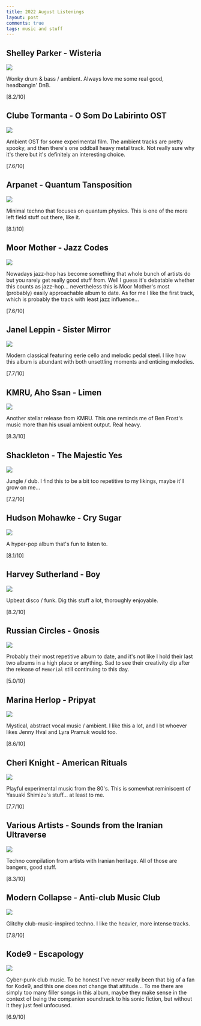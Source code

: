 ```yaml
---
title: 2022 August Listenings
layout: post
comments: true
tags: music and stuff
---
```


## Shelley Parker - Wisteria

  ![](https://f4.bcbits.com/img/a1562368539_16.jpg)

  Wonky drum & bass / ambient. Always love me some real good, headbangin' DnB.

  [8.2/10]

## Clube Tormanta - O Som Do Labirinto OST

  ![](https://f4.bcbits.com/img/a1607064804_16.jpg)

  Ambient OST for some experimental film. The ambient tracks are pretty spooky, and then there's one oddball heavy metal track. Not really sure why it's there but it's definitely an interesting choice.

  [7.6/10]

## Arpanet - Quantum Tansposition

  ![](https://f4.bcbits.com/img/a4228065150_10.jpg)

  Minimal techno that focuses on quantum physics. This is one of the more left field stuff out there, like it.

  [8.1/10]

## Moor Mother - Jazz Codes

  ![](https://f4.bcbits.com/img/a4226674197_16.jpg)

  Nowadays jazz-hop has become something that whole bunch of artists do but you rarely get really good stuff from. Well I guess it's debatable whether this counts as jazz-hop... nevertheless this is Moor Mother's most (probably) easily approachable album to date. As for me I like the first track, which is probably the track with least jazz influence...

  [7.6/10]

## Janel Leppin - Sister Mirror

  ![](https://f4.bcbits.com/img/a2994591663_16.jpg)

  Modern classical featuring eerie cello and melodic pedal steel. I like how this album is abundant with both unsettling moments and enticing melodies.

  [7.7/10]

## KMRU, Aho Ssan - Limen

  ![](https://f4.bcbits.com/img/a1982655657_16.jpg)

  Another stellar release from KMRU. This one reminds me of Ben Frost's music more than his usual ambient output. Real heavy.

  [8.3/10]

## Shackleton - The Majestic Yes

  ![](https://f4.bcbits.com/img/a1502113690_16.jpg)

  Jungle / dub. I find this to be a bit too repetitive to my likings, maybe it'll grow on me...

  [7.2/10]

## Hudson Mohawke - Cry Sugar

  ![](https://f4.bcbits.com/img/a3366499892_16.jpg)

  A hyper-pop album that's fun to listen to.

  [8.1/10]

## Harvey Sutherland - Boy

  ![](https://f4.bcbits.com/img/a3582800648_16.jpg)

  Upbeat disco / funk. Dig this stuff a lot, thoroughly enjoyable.

  [8.2/10]

## Russian Circles - Gnosis

  ![](https://f4.bcbits.com/img/a3950455291_16.jpg)

  Probably their most repetitive album to date, and it's not like I hold their last two albums in a high place or anything. Sad to see their creativity dip after the release of `Memorial` still continuing to this day.

  [5.0/10]

## Marina Herlop - Pripyat

  ![](https://f4.bcbits.com/img/a3601398248_16.jpg)

  Mystical, abstract vocal music / ambient. I like this a lot, and I bt whoever likes Jenny Hval and Lyra Pramuk would too.

  [8.6/10]

## Cheri Knight - American Rituals

  ![](https://f4.bcbits.com/img/a2576469504_16.jpg)

  Playful experimental music from the 80's. This is somewhat reminiscent of Yasuaki Shimizu's stuff... at least to me.

  [7.7/10]

## Various Artists - Sounds from the Iranian Ultraverse

  ![](https://f4.bcbits.com/img/a1616873959_16.jpg)

  Techno compilation from artists with Iranian heritage. All of those are bangers, good stuff.

  [8.3/10]

## Modern Collapse - Anti-club Music Club

  ![](https://f4.bcbits.com/img/a3296991217_16.jpg)

  Glitchy club-music-inspired techno. I like the heavier, more intense tracks.

  [7.8/10]

## Kode9 - Escapology

  ![](https://f4.bcbits.com/img/a2726602431_16.jpg)

  Cyber-punk club music. To be honest I've never really been that big of a fan for Kode9, and this one does not change that attitude... To me there are simply too many filler songs in this album, maybe they make sense in the context of being the companion soundtrack to his sonic fiction, but without it they just feel unfocused.

  [6.9/10]
